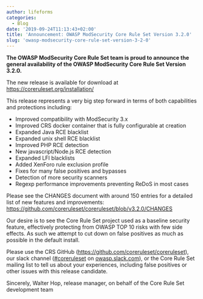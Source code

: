 ```yaml
---
author: lifeforms
categories:
  - Blog
date: '2019-09-24T11:13:43+02:00'
title: 'Announcement: OWASP ModSecurity Core Rule Set Version 3.2.0'
slug: 'owasp-modsecurity-core-rule-set-version-3-2-0'
---
```



**The OWASP ModSecurity Core Rule Set team is proud to announce the general availability of the OWASP ModSecurity Core Rule Set Version 3.2.0.**

The new release is available for download at [](https://coreruleset.org/installation/)<https://coreruleset.org/installation/>

This release represents a very big step forward in terms of both capabilities and protections including:

- Improved compatibility with ModSecurity 3.x
- Improved CRS docker container that is fully configurable at creation
- Expanded Java RCE blacklist
- Expanded unix shell RCE blacklist
- Improved PHP RCE detection
- New javascript/Node.js RCE detection
- Expanded LFI blacklists
- Added XenForo rule exclusion profile
- Fixes for many false positives and bypasses
- Detection of more security scanners
- Regexp performance improvements preventing ReDoS in most cases

Please see the CHANGES document with around 150 entries for a detailed list of new features and improvements:  
[](https://github.com/coreruleset/coreruleset/blob/v3.2.0/CHANGES)<https://github.com/coreruleset/coreruleset/blob/v3.2.0/CHANGES>  
  
Our desire is to see the Core Rule Set project used as a baseline security feature, effectively protecting from OWASP TOP 10 risks with few side effects. As such we attempt to cut down on false positives as much as possible in the default install.

Please use the CRS GitHub (<https://github.com/coreruleset/coreruleset>), our slack channel ([\#coreruleset](https://owasp.slack.com/archives/CBKGH8A5P) on [owasp.slack.com](http://owasp.slack.com)), or the Core Rule Set mailing list to tell us about your experiences, including false positives or other issues with this release candidate.

Sincerely,
Walter Hop, release manager, on behalf of the Core Rule Set development team

